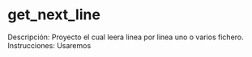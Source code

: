 # get_next_line

Descripción:
Proyecto el cual leera linea por linea uno o varios fichero.
Instrucciones:
Usaremos
